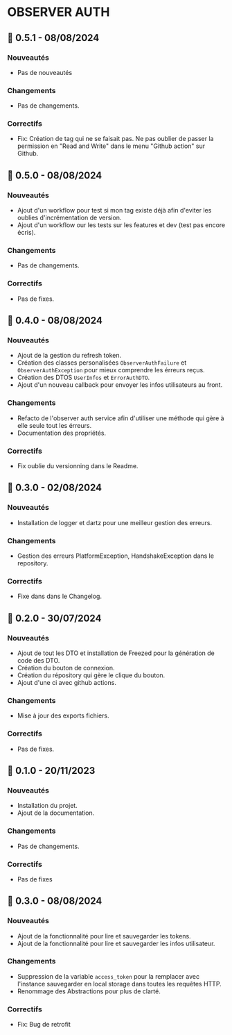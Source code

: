 # OBSERVER AUTH

## 🚀 0.5.1 - 08/08/2024
### Nouveautés

- Pas de nouveautés

### Changements

- Pas de changements.

### Correctifs

- Fix: Création de tag qui ne se faisait pas. Ne pas oublier de passer la permission en "Read and Write" dans le menu "Github action" sur Github.

## 🚀 0.5.0 - 08/08/2024
### Nouveautés

- Ajout d'un workflow pour test si mon tag existe déjà afin d'eviter les oublies d'incrémentation de version.
- Ajout d'un workflow our les tests sur les features et dev (test pas encore écris).

### Changements

- Pas de changements.

### Correctifs

- Pas de fixes.

## 🚀 0.4.0 - 08/08/2024
### Nouveautés

- Ajout de la gestion du refresh token.
- Création des classes personalisées `ObserverAuthFailure` et `ObserverAuthException` pour mieux comprendre les érreurs reçus.
- Création des DTOS `UserInfos` et `ErrorAuthDTO`.
- Ajout d'un nouveau callback pour envoyer les infos utilisateurs au front.

### Changements

- Refacto de l'observer auth service afin d'utiliser une méthode qui gère à elle seule tout les érreurs.
- Documentation des propriétés.

### Correctifs

- Fix oublie du versionning dans le Readme.

## 🚀 0.3.0 - 02/08/2024
### Nouveautés

- Installation de logger et dartz pour une meilleur gestion des erreurs.

### Changements

- Gestion des erreurs PlatformException, HandshakeException dans le repository.

### Correctifs

- Fixe dans dans le Changelog.

## 🚀 0.2.0 - 30/07/2024
### Nouveautés

- Ajout de tout les DTO et installation de Freezed pour la génération de code des DTO.
- Création du bouton de connexion.
- Création du répository qui gère le clique du bouton.
- Ajout d'une ci avec github actions.

### Changements

- Mise à jour des exports fichiers.

### Correctifs

- Pas de fixes.


## 🚀 0.1.0 - 20/11/2023
### Nouveautés

- Installation du projet.
- Ajout de la documentation.

### Changements

- Pas de changements.

### Correctifs

- Pas de fixes



## 🚀 0.3.0 - 08/08/2024
### Nouveautés

- Ajout de la fonctionnalité pour lire et sauvegarder les tokens.
- Ajout de la fonctionnalité pour lire et sauvegarder les infos utilisateur.

### Changements

- Suppression de la variable `access_token` pour la remplacer avec l'instance sauvegarder en local storage dans toutes les requêtes HTTP.
- Renommage des Abstractions pour plus de clarté.

### Correctifs

- Fix: Bug de retrofit